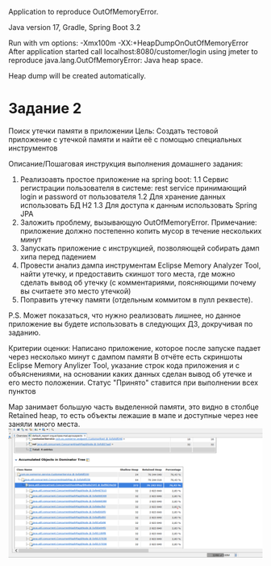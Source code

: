 Application to reproduce OutOfMemoryError.  

Java version 17, Gradle, Spring Boot 3.2

Run with vm options: -Xmx100m -XX:+HeapDumpOnOutOfMemoryError
After application started call localhost:8080/customer/login using jmeter to reproduce 
java.lang.OutOfMemoryError: Java heap space.

Heap dump will be created automatically.

# Задание 2
Поиск утечки памяти в приложении
Цель:
Создать тестовой приложение с утечкой памяти и найти её с помощью специальных инструментов

Описание/Пошаговая инструкция выполнения домашнего задания:
1. Реализоавть простое приложение на spring boot:
1.1 Сервис регистрации пользователя в системе: rest service принимающий login и password от пользователя
1.2 Для хранение данных использовать БД H2
1.3 Для доступа к данным использовать Spring JPA
2. Заложить проблему, вызывающую OutOfMemoryError. Примечание: приложение должно постепенно копить мусор в течение нескольких минут
3. Запускать приложение с инструкцией, позволяющей собирать дамп хипа перед падением
4. Провести анализ дампа инструментам Eclipse Memory Analyzer Tool, найти утечку, и предоставить скиншот того места, 
где можно сделать вывод об утечку (с комментариями, поясняющими почему вы считаете это место утечкой)
5. Поправить утечку памяти (отдельным коммитом в пулл реквесте).

P.S. Может показаться, что нужно реализовать лишнее, но данное приложение вы будете использовать в следующих ДЗ, докручивая по заданию.

Критерии оценки:
Написано приложение, которое после запуске падает через несколько минут с дампом памяти
В отчёте есть скриншоты Eclipse Memory Anylizer Tool, указание строк кода приложения и с объяснениями, на основании каких данных сделан вывод об утечке и его место положении.
Статус "Принято" ставится при выполнении всех пунктов

Map занимает большую часть выделенной памяти, это видно в столбце Retained heap, то есть объекты лежашие в
мапе и доступные через нее заняли много места.
![img.png](img.png)